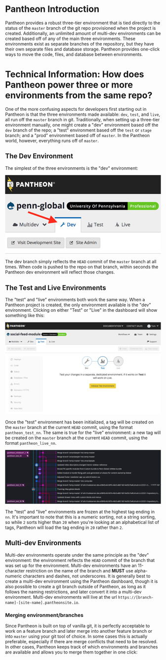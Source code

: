 # Pantheon Introduction

Pantheon provides a robust three-tier environment that is tied directly to the status of the `master` branch of the git repo provisioned when the project is created. Additionally, an unlimited amount of multi-dev environments can be created based off of any of the main three environments. These environments exist as separate branches of the repository, but they have their own separate files and database storage. Pantheon provides one-click ways to move the code, files, and database between environments.

# Technical Information: How does Pantheon power three or more environments from the same repo?

One of the more confusing aspects for developers first starting out in Pantheon is that the three environments made available: `dev`, `test`, and `live`, all run off the `master` branch in git. Traditionally, when setting up a three-tier environment manually, one might create a "dev" environment based off the `dev` branch of the repo; a "test" environment based off the `test` or `stage` branch; and a "prod" environment based off of `master`. In the Pantheon world, however, everything runs off of `master`.

## The Dev Environment

The simplest of the three environments is the "dev" environment:

![](/assets/pantheon-dev.png)

The dev branch simply reflects the `HEAD` commit of the `master` branch at all times. When code is pushed to the repo on that branch, within seconds the Pantheon dev environment will reflect those changes.

## The Test and Live Environments

The "test" and "live" environments both work the same way. When a Pantheon project is created, the only environment available is the "dev" environment. Clicking on either "Test" or "Live" in the dashboard will show something like this:

![](/assets/pantheon-unitialized-test.png)

Once the "test" environment has been initialized, a tag will be created on the `master` branch at the current `HEAD` commit, using the format `pantheon_test_nn`. The same is true for the "live" environment: a new tag will be created on the `master` branch at the current `HEAD` commit, using the format `pantheon_live_nn`.

![](/assets/pantheon-tag-example.png)

The "test" and "live" environments are frozen at the highest tag ending in `nn`. It's important to note that this is a numeric sorting, not a string sorting, so while `2` sorts higher than `20` when you're looking at an alphabetical list of tags, Pantheon will load the tag ending in `20` rather than `2`.

## Multi-dev Environments

Multi-dev environments operate under the same principle as the "dev" environment: the environment reflects the `HEAD` commit of the branch that was set up for the environment. Multi-dev environments have an 11-character restriction on the name of the branch and **MUST** use alpha-numeric characters and dashes, not underscores. It is generally best to create a multi-dev environment using the Pantheon dashboard, though it is also possible to create a git branch outside of Pantheon, as long as it follows the naming restrictions, and later convert it into a multi-dev environment. Multi-dev environments will live at the url `https://[branch-name]-[site-name].pantheonsite.io`.

### Merging environment/branches

Since Pantheon is built on top of vanilla git, it is perfectly acceptable to work on a feature branch and later merge into another feature branch or into `master` using your git tool of choice. In some cases this is actually preferable, especially if there are merge conflicts that need to be resolved. In other cases, Pantheon keeps track of which environments and branches are available and allows you to merge them together in one click: